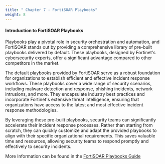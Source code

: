```yaml
---
title: " Chapter 7 - FortiSOAR Playbooks"
weight: 8
---
```



#### Introduction to FortiSOAR Playbooks

Playbooks play a pivotal role in security orchestration and automation, and FortiSOAR stands out by providing a comprehensive library of pre-built playbooks delivered by default. These playbooks, designed by Fortinet's cybersecurity experts, offer a significant advantage compared to other competitors in the market.

The default playbooks provided by FortiSOAR serve as a robust foundation for organizations to establish efficient and effective incident response workflows. These playbooks cover a wide range of security scenarios, including malware detection and response, phishing incidents, network intrusions, and more. They encapsulate industry best practices and incorporate Fortinet's extensive threat intelligence, ensuring that organizations have access to the latest and most effective incident response methodologies.

By leveraging these pre-built playbooks, security teams can significantly accelerate their incident response processes. Rather than starting from scratch, they can quickly customize and adapt the provided playbooks to align with their specific organizational requirements. This saves valuable time and resources, allowing security teams to respond promptly and effectively to security incidents.

More Information can be found in the [FortiSOAR Playbooks Guide](http://docs.fortinet.com/document/fortisoar/7.4.1/playbooks-guide/331279/introduction-to-playbooks)